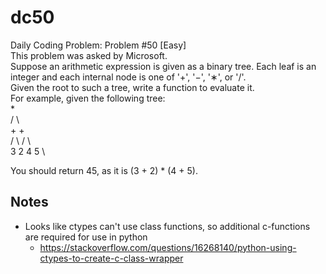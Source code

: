 # dc50
Daily Coding Problem: Problem #50 [Easy] \
This problem was asked by Microsoft. \
Suppose an arithmetic expression is given as a binary tree.  Each leaf is an integer and each internal node is one of '+', '−', '∗', or '/'. \
Given the root to such a tree, write a function to evaluate it. \
For example, given the following tree: \
      * \
     / \\ \
    +    + \
   / \\  / \\ \
  3  2  4  5 \

You should return 45, as it is (3 + 2) * (4 + 5).

## Notes
- Looks like ctypes can't use class functions, so additional c-functions are required for use in python
  - https://stackoverflow.com/questions/16268140/python-using-ctypes-to-create-c-class-wrapper
